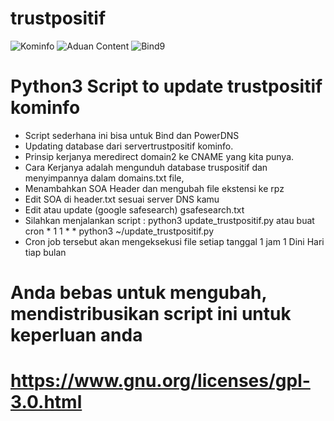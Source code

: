# trustpositif
![Kominfo](/kominfo_.png) ![Aduan Content](/aduan_content.png) ![Bind9](/Bind_9_ISC.png)


# Python3 Script to update trustpositif kominfo
* Script sederhana ini bisa untuk Bind dan PowerDNS
* Updating database dari servertrustpositif kominfo.
* Prinsip kerjanya meredirect domain2 ke CNAME yang kita punya.
* Cara Kerjanya adalah mengunduh database truspositif dan menyimpannya dalam domains.txt file,
* Menambahkan SOA Header dan mengubah file ekstensi ke rpz
* Edit SOA di header.txt sesuai server DNS kamu
* Edit atau update (google safesearch) gsafesearch.txt
* Silahkan menjalankan script : python3 update_trustpositif.py atau buat cron * 1 1 * * python3 ~/update_trustpositif.py
* Cron job tersebut akan mengeksekusi file setiap tanggal 1 jam 1 Dini Hari tiap bulan
# Anda bebas untuk mengubah, mendistribusikan script ini untuk keperluan anda
# https://www.gnu.org/licenses/gpl-3.0.html
